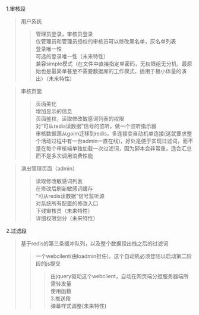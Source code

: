 1.审核段  
>用户系统  
>>管理员登录，审核员登录  
>>仅管理员和管理员授权的审核员可以修改黑名单，灰名单列表  
>>登录唯一性  
>>可选的登录唯一性（未来特性）  
>>兼容simple模式（在文件中直接指定单密码，无权限组无分机，最原始也是最简单甚至不需要数据库的工作模式，适用于极小体量的演出）（未来特性）  
  
>审核页面  
>>页面美化  
>>增加显示的信息  
>>页面鉴权，读取修改敏感词列表的权限  
>>对“可从redis读数据”信号的监听，做一个监听指示器  
>>审核数据源从goim迁移到redis，多连接变自动机单连接(这就要求整个活动过程中有一台admin一直在线)，好处是便于实现过滤词，而不是在每个审核端单独加载一次过滤词，因为脚本会非常重，适合汇总而不是多次调用浪费性能  
  

>演出管理页面（admin）  
>>读取修改敏感词列表  
>>在修改后刷新敏感词缓存  
>>“可从redis读数据”信号监听源  
>>对系统所有配置的修改入口  
>>下线审核员（未来特性）  
>>详细权限划分（未来特性）  
  
2.过滤段  
> 基于redis的第三条缓冲队列，以及整个数据段出栈之后的过滤词  
>> 一个webcilent(由loadmin担任)，这个自动机必须登陆以启动第二阶段的js提交  
>>> 由jquery驱动这个webclient，自动在网页端分担服务器端所需转发量  
>>> 使用函数  
3.推送段  
弹幕样式调整(未来特性)  